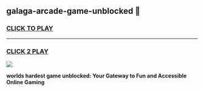 
## galaga-arcade-game-unblocked 👋
<h3>
<a href="https://premium.freeplayer.one?title=galaga-arcade-game-unblocked&ref=14F">CLICK TO PLAY</a></h3>
<hr>

<h3>
<a href="https://premium.freeplayer.one?title=galaga-arcade-game-unblocked&ref=14F">CLICK 2 PLAY</a>
  
</h3>

<a href="https://premium.freeplayer.one?title=galaga-arcade-game-unblocked&ref=12F/"><img src="https://clearcache.store/games.png"></a>


**worlds hardest game unblocked: Your Gateway to Fun and Accessible Online Gaming**

